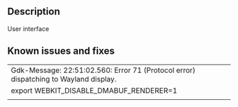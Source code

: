 ## Description
User interface 

## Known issues and fixes
| |
| --- |
| Gdk-Message: 22:51:02.560: Error 71 (Protocol error) dispatching to Wayland display. | 
| export WEBKIT_DISABLE_DMABUF_RENDERER=1 |
| |






